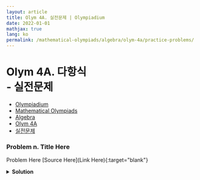 ```yaml
---
layout: article
title: Olym 4A. 실전문제 | Olympiadium
date: 2022-01-01
mathjax: true
lang: ko
permalink: /mathematical-olympiads/algebra/olym-4a/practice-problems/
---
```

# Olym 4A. 다항식 <br> <ssup> - 실전문제</ssup>

<ul class="breadcrumb">
	<li><a href="{{ site.url }}">Olympiadium</a></li> 
	<li><a href="{{ site.url }}mathematical-olympiads/">Mathematical Olympiads</a></li> 
	<li><a href="{{ site.url }}mathematical-olympiads/algebra/">Algebra</a></li> 
	<li><a href="{{ site.url }}mathematical-olympiads/algebra/olym-4a/">Olym 4A</a></li> 
	<li><a href="{{ site.url }}mathematical-olympiads/algebra/olym-4a/practice-problems/">실전문제</a></li>
</ul>

### Problem n. Title Here
<blueboard> Problem Here </blueboard>
[Source Here](Link Here){:target="blank"}
<pinkborder><details>
<summary><b>Solution</b></summary>
Solution Here. 
</details></pinkborder>
